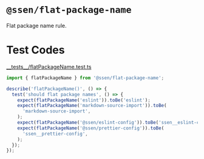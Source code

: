 # `@ssen/flat-package-name`

Flat package name rule.

# Test Codes

<!-- source __tests__/*.test.ts -->

[\_\_tests\_\_/flatPackageName.test.ts](__tests__/flatPackageName.test.ts)

```ts
import { flatPackageName } from '@ssen/flat-package-name';

describe('flatPackageName()', () => {
  test('should flat package names', () => {
    expect(flatPackageName('eslint')).toBe('eslint');
    expect(flatPackageName('markdown-source-import')).toBe(
      'markdown-source-import',
    );
    expect(flatPackageName('@ssen/eslint-config')).toBe('ssen__eslint-config');
    expect(flatPackageName('@ssen/prettier-config')).toBe(
      'ssen__prettier-config',
    );
  });
});
```

<!-- /source -->
